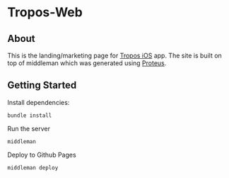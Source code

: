 # Tropos-Web

## About
This is the landing/marketing page for [Tropos iOS](https://github.com/thoughtbot/CarlWeathers) app. The site is built on top of middleman which was generated using [Proteus](https://github.com/thoughtbot/proteus).

Getting Started
---------------

Install dependencies:
```
bundle install
```

Run the server
```
middleman
```

Deploy to Github Pages
```
middleman deploy
```
